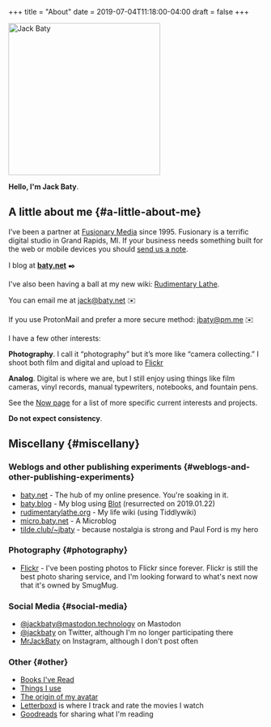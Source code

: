 +++
title = "About"
date = 2019-07-04T11:18:00-04:00
draft = false
+++

<div id="your-host">
<img src="/img/jack-home.jpg" alt="Jack Baty" width="300" height="300" />
</div>

**Hello, I'm Jack Baty**.


## A little about me {#a-little-about-me}

I’ve been a partner at [Fusionary Media](https://fusionary.com) since 1995. Fusionary is a
terrific digital studio in Grand Rapids, MI. If your business needs
something built for the web or mobile devices you should [send us a
note](mailto:info@fusionary.com).

I blog at **[baty.net](https://www.baty.net/)** ✒️

I've also been having a ball at my new wiki: [Rudimentary Lathe](https://rudimentarylathe.org).

You can email me at [jack@baty.net](mailto:jack@baty.net) ✉️

If you use ProtonMail and prefer a more secure method: [jbaty@pm.me](mailto:jbaty@pm.me) ✉️

I have a few other interests:

**Photography**. I call it “photography” but it’s more like “camera
collecting.” I shoot both film and digital and upload to [Flickr](https://flickr.com/photos/jbaty)

**Analog**. Digital is where we are, but I still enjoy using things like
film cameras, vinyl records, manual typewriters, notebooks, and
fountain pens.

See the [Now page](/now) for a list of more specific current interests and projects.

****Do not expect consistency****.


## Miscellany {#miscellany}


### Weblogs and other publishing experiments {#weblogs-and-other-publishing-experiments}

-   [baty.net](https://www.baty.net) - The hub of my online presence. You're soaking in it.
-   [baty.blog](https://www.baty.blog/) - My blog using [Blot](<https://blot.im>) (resurrected on 2019.01.22)
-   [rudimentarylathe.org](https://rudimentarylathe.org/) - My life wiki (using Tiddlywiki)
-   [micro.baty.net](https://micro.baty.net/) - A Microblog
-   [tilde.club/~jbaty](http://tilde.club/~jbaty) - because nostalgia is strong and Paul Ford is my hero


### Photography {#photography}

-   [Flickr](https://flickr.com/photos/jbaty/) - I've been posting photos to Flickr since forever. Flickr is still the best photo sharing service, and I'm looking forward to what's next now that it's owned by SmugMug.


### Social Media {#social-media}

-   [@jackbaty@mastodon.technology](https://mastodon.technology/@jackbaty) on Mastodon
-   [@jackbaty](https://twitter.com/jackbaty) on Twitter, although I'm no longer participating there
-   [MrJackBaty](https://instagram.com/mrjackbaty) on Instagram, although I don't post often


### Other {#other}

-   [Books I've Read](https://rudimentarylathe.org/#Books)
-   [Things I use](/lifestack)
-   [The origin of my avatar](https://www.baty.net/avatar/)
-   [Letterboxd](https://letterboxd.com/jackbaty) is where I track and rate the movies I watch
-   [Goodreads](https://goodreads.com/jackbaty) for sharing what I'm reading
